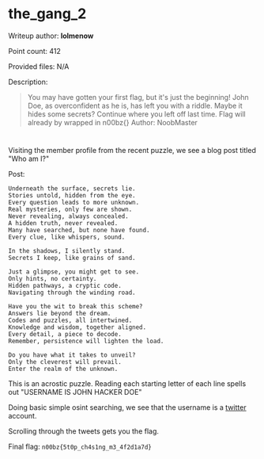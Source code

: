 # the_gang_2
Writeup author: **lolmenow**

Point count: 412

Provided files: N/A

Description:
>You may have gotten your first flag, but it's just the beginning! John Doe, as overconfident as he is, has left you with a riddle. Maybe it hides some secrets? Continue where you left off last time. Flag will already by wrapped in n00bz{} Author: NoobMaster
# 

Visiting the member profile from the recent puzzle, we see a blog post titled "Who am I?"

Post:

```
Underneath the surface, secrets lie.
Stories untold, hidden from the eye.
Every question leads to more unknown.
Real mysteries, only few are shown.
Never revealing, always concealed.
A hidden truth, never revealed.
Many have searched, but none have found.
Every clue, like whispers, sound.

In the shadows, I silently stand.
Secrets I keep, like grains of sand.

Just a glimpse, you might get to see.
Only hints, no certainty.
Hidden pathways, a cryptic code.
Navigating through the winding road.

Have you the wit to break this scheme?
Answers lie beyond the dream.
Codes and puzzles, all intertwined.
Knowledge and wisdom, together aligned.
Every detail, a piece to decode.
Remember, persistence will lighten the load.

Do you have what it takes to unveil?
Only the cleverest will prevail.
Enter the realm of the unknown.
```

This is an acrostic puzzle. Reading each starting letter of each line spells out "USERNAME IS JOHN HACKER DOE"

Doing basic simple osint searching, we see that the username is a [twitter](https://twitter.com/johnhackerdoe) account.

Scrolling through the tweets gets you the flag.

Final flag: `n00bz{5t0p_ch4s1ng_m3_4f2d1a7d}`
